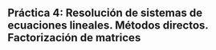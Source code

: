 ## Práctica 4: Resolución de sistemas de ecuaciones lineales. Métodos directos. Factorización de matrices ##

